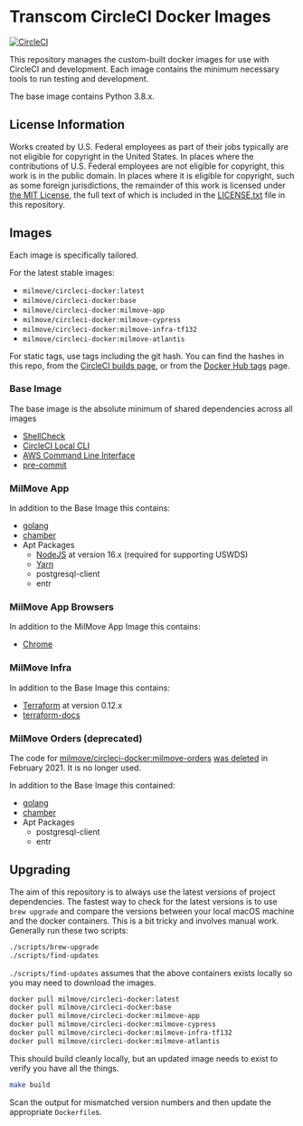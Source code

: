 # Transcom CircleCI Docker Images

[![CircleCI](https://dl.circleci.com/status-badge/img/gh/transcom/circleci-docker/tree/main.svg?style=svg)](https://dl.circleci.com/status-badge/redirect/gh/transcom/circleci-docker/tree/main)

This repository manages the custom-built docker images for use with CircleCI and development. Each image contains the minimum necessary tools to run testing and development.

The base image contains Python 3.8.x.

## License Information

Works created by U.S. Federal employees as part of their jobs typically are not eligible for copyright in the United
States. In places where the contributions of U.S. Federal employees are not eligible for copyright, this work is in
the public domain. In places where it is eligible for copyright, such as some foreign jurisdictions, the remainder of
this work is licensed under [the MIT License](https://opensource.org/licenses/MIT), the full text of which is included
in the [LICENSE.txt](./LICENSE.txt) file in this repository.

## Images

Each image is specifically tailored.

For the latest stable images:

* `milmove/circleci-docker:latest`
* `milmove/circleci-docker:base`
* `milmove/circleci-docker:milmove-app`
* `milmove/circleci-docker:milmove-cypress`
* `milmove/circleci-docker:milmove-infra-tf132`
* `milmove/circleci-docker:milmove-atlantis`

For static tags, use tags including the git hash. You can find the hashes in this repo, from the [CircleCI builds page](https://circleci.com/gh/milmove/circleci-docker/tree/main), or from the [Docker Hub tags](https://hub.docker.com/r/milmove/circleci-docker/tags/) page.

### Base Image

The base image is the absolute minimum of shared dependencies across all images

* [ShellCheck](https://www.shellcheck.net/)
* [CircleCI Local CLI](https://circleci.com/docs/2.0/local-cli/)
* [AWS Command Line Interface](https://aws.amazon.com/cli/)
* [pre-commit](http://pre-commit.com/)

### MilMove App

In addition to the Base Image this contains:

* [golang](https://go.dev/)
* [chamber](https://github.com/segmentio/chamber)
* Apt Packages
  * [NodeJS](https://nodejs.org/en/) at version 16.x (required for supporting USWDS)
  * [Yarn](https://yarnpkg.com/)
  * postgresql-client
  * entr

### MilMove App Browsers

In addition to the MilMove App Image this contains:

* [Chrome](https://www.google.com/chrome/)

### MilMove Infra

In addition to the Base Image this contains:

* [Terraform](https://www.terraform.io/) at version 0.12.x
* [terraform-docs](https://github.com/segmentio/terraform-docs)

### MilMove Orders (deprecated)

The code for [milmove/circleci-docker:milmove-orders](https://github.com/transcom/circleci-docker/tree/db683d4df0175a6048e6ef97d872402fe72269dc/milmove-orders) [was deleted](https://github.com/transcom/circleci-docker/pull/85) in February 2021. It is no longer used.

In addition to the Base Image this contained:

* [golang](https://go.dev/)
* [chamber](https://github.com/segmentio/chamber)
* Apt Packages
  * postgresql-client
  * entr

## Upgrading

The aim of this repository is to always use the latest versions of project dependencies. The fastest way to check
for the latest versions is to use `brew upgrade` and compare the versions between your local macOS machine and the
docker containers. This is a bit tricky and involves manual work. Generally run these two scripts:

```sh
./scripts/brew-upgrade
./scripts/find-updates
```

`./scripts/find-updates` assumes that the above containers exists locally so you may need to download the images.

```sh
docker pull milmove/circleci-docker:latest
docker pull milmove/circleci-docker:base
docker pull milmove/circleci-docker:milmove-app
docker pull milmove/circleci-docker:milmove-cypress
docker pull milmove/circleci-docker:milmove-infra-tf132
docker pull milmove/circleci-docker:milmove-atlantis

```

This should build cleanly locally, but an updated image needs to exist to verify you have all the things.

```sh
make build
```

Scan the output for mismatched version numbers and then update the appropriate `Dockerfile`s.
